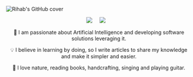 
![Rihab's GitHub cover](./assets/cover.png)

<p align="center">
  <a target="_blank" href="https://www.linkedin.com/in/rihabfeki/"><img src="https://img.shields.io/badge/LinkedIn-0077B5?style=for-the-badge&logo=linkedin&logoColor=white" /></a>&nbsp;&nbsp;&nbsp;&nbsp;
  <a href="https://rihab-feki.medium.com/"><img src="https://img.shields.io/badge/Medium-12100E?style=for-the-badge&logo=medium&logoColor=white" /></a>&nbsp;&nbsp;&nbsp;&nbsp;
</p>


<p align="center">
🎯 I am passionate about Artificial Intelligence and developing software solutions leveraging it. 
</p>

<p align="center">
💡 I believe in learning by doing, so I write articles to share my knowledge and make it simpler and easier. 
</p>

<p align="center">
🦋 I love nature, reading books, handcrafting, singing and playing guitar. 
</p>



<!--
**RihabFekii/RihabFekii** is a ✨ _special_ ✨ repository because its `README.md` (this file) appears on your GitHub profile.

Here are some ideas to get you started:

## Hi there 👋 and welcome to my GitHub profile!

- 🔭 I’m currently working on ...
- 🌱 I’m currently learning ...
- 👯 I’m looking to collaborate on ...
- 🤔 I’m looking for help with ...
- 💬 Ask me about ...
- 📫 How to reach me: ...
- 😄 Pronouns: ...
- ⚡ Fun fact: ...
-->
